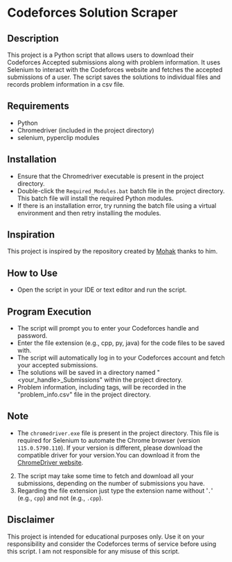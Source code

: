 # Codeforces Solution Scraper

## Description
This project is a Python script that allows users to download their Codeforces Accepted submissions along with problem information. It uses Selenium to interact with the Codeforces website and fetches the accepted submissions of a user. The script saves the solutions to individual files and records problem information in a csv file.

## Requirements
- Python
- Chromedriver (included in the project directory)
- selenium, pyperclip modules

## Installation
- Ensure that the Chromedriver executable is present in the project directory.
- Double-click the `Required_Modules.bat` batch file in the project directory. This batch file will install the required Python modules.
- If there is an installation error, try running the batch file using a virtual environment and then retry installing the modules.

## Inspiration
This project is inspired by the repository created by [Mohak](https://github.com/mohakkhowal/CFdownloader) thanks to him.

## How to Use
- Open the script in your IDE or text editor and run the script.

## Program Execution
- The script will prompt you to enter your Codeforces handle and password.
- Enter the file extension (e.g., cpp, py, java) for the code files to be saved with.
- The script will automatically log in to your Codeforces account and fetch your accepted submissions.
- The solutions will be saved in a directory named "<your_handle>_Submissions" within the project directory.
- Problem information, including tags, will be recorded in the "problem_info.csv" file in the project directory.

## Note
- The `chromedriver.exe` file is present in the project directory. This file is required for Selenium to automate the Chrome browser (version `115.0.5790.110`). If your version is different, please download the compatible driver for your version.You can download it from the [ChromeDriver website](https://sites.google.com/chromium.org/driver/).
2. The script may take some time to fetch and download all your submissions, depending on the number of submissions you have.
3. Regarding the file extension just type the extension name without '`.`' (e.g., `cpp`) and not (e.g., `.cpp`).

## Disclaimer
This project is intended for educational purposes only. Use it on your responsibility and consider the Codeforces terms of service before using this script. I am not responsible for any misuse of this script.
